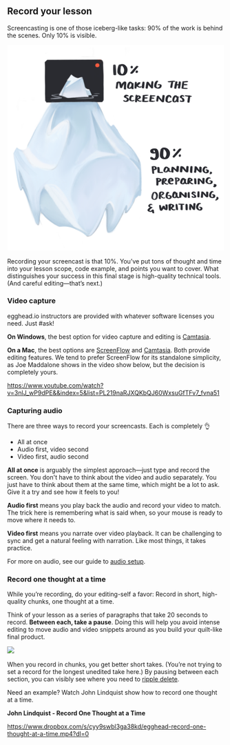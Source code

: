 ## Record your lesson
Screencasting is one of those iceberg-like tasks: 90% of the work is behind the scenes. Only 10% is visible.

![iceberg](/instructor-guide/illos/ch4_s3_iceberg.png)

Recording your screencast is that 10%. You’ve put tons of thought and time into your lesson scope, code example, and points you want to cover. What distinguishes your success in this final stage is high-quality technical tools. (And careful editing—that’s next.)


### Video capture

egghead.io instructors are provided with whatever software licenses you need. Just #ask!

**On Windows**, the best option for video capture and editing is [Camtasia](https://www.techsmith.com/video-editor.html).

**On a Mac**, the best options are [ScreenFlow](https://www.telestream.net/screenflow/) and [Camtasia](https://www.techsmith.com/video-editor.html). Both provide editing features. We tend to prefer ScreenFlow for its standalone simplicity, as Joe Maddalone shows in the video show below, but the decision is completely yours.


https://www.youtube.com/watch?v=3nlJ_wP9dPE&&index=5&list=PL219naRJXQKbQJ60WxsuGfTFv7_fvna51



### Capturing audio

There are three ways to record your screencasts. Each is completely 👌


- All at once
- Audio first, video second
- Video first, audio second

**All at once** is arguably the simplest approach—just type and record the screen. You don't have to think about the video and audio separately. You just have to think about them at the same time, which might be a lot to ask. Give it a try and see how it feels to you!

**Audio first** means you play back the audio and record your video to match. The trick here is remembering what is said when, so your mouse is ready to move where it needs to.

**Video first** means you narrate over video playback. It can be challenging to sync and get a natural feeling with narration. Like most things, it takes practice.

For more on audio, see our guide to [audio setup](#set-up-your-audio).

### Record one thought at a time

While you’re recording, do your editing-self a favor: Record in short, high-quality chunks, one thought at a time.

Think of your lesson as a series of paragraphs that take 20 seconds to record. **Between each, take a pause**. Doing this will help you avoid intense editing to move audio and video snippets around as you build your quilt-like final product.

![](https://media.giphy.com/media/GJycRLp6zYGFq/giphy.gif)


When you record in chunks, you get better short takes. (You’re not trying to set a record for the longest unedited take here.) By pausing between each section, you can visibly see where you need to [ripple delete](#edit-your-lesson).

Need an example? Watch John Lindquist show how to record one thought at a time.

**John Lindquist - Record One Thought at a Time**

https://www.dropbox.com/s/cyy9swbl3ga38kd/egghead-record-one-thought-at-a-time.mp4?dl=0
